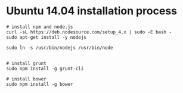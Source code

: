 Ubuntu 14.04 installation process
=================================

```
# install npm and node.js
curl -sL https://deb.nodesource.com/setup_4.x | sudo -E bash -
sudo apt-get install -y nodejs

sudo ln -s /usr/bin/nodejs /usr/bin/node


# install grunt
sudo npm install -g grunt-cli

# install bower
sudo npm install -g bower

```